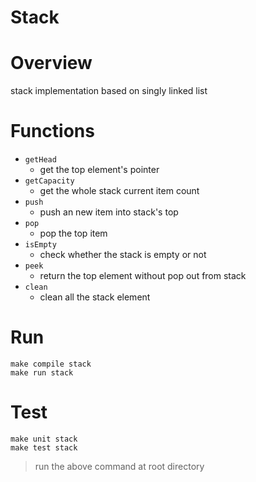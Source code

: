 # Stack

# Overview
stack implementation based on singly linked list

# Functions
+ `getHead`
    + get the top element's pointer
+ `getCapacity`
    + get the whole stack current item count
+ `push`
    + push an new item into stack's top
+ `pop`
    + pop the top item
+ `isEmpty`
    + check whether the stack is empty or not
+ `peek`
    + return the top element without pop out from stack
+ `clean`
    + clean all the stack element

# Run
```=1
make compile stack
make run stack
```

# Test
```=1
make unit stack
make test stack
```

> run the above command at root directory